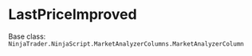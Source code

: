 # LastPriceImproved

Base class: `NinjaTrader.NinjaScript.MarketAnalyzerColumns.MarketAnalyzerColumn`


